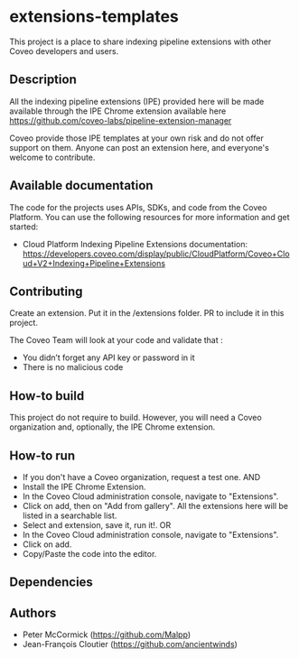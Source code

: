 # extensions-templates
This project is a place to share indexing pipeline extensions with other Coveo developers and users.

## Description
All the indexing pipeline extensions (IPE) provided here will be made available through the IPE Chrome extension available here https://github.com/coveo-labs/pipeline-extension-manager

Coveo provide those IPE templates at your own risk and do not offer support on them. Anyone can post an extension here, and everyone's welcome to contribute.

## Available documentation
The code for the projects uses APIs, SDKs, and code from the Coveo Platform. You can use the following resources for more information and get started:
 
- Cloud Platform Indexing Pipeline Extensions documentation: https://developers.coveo.com/display/public/CloudPlatform/Coveo+Cloud+V2+Indexing+Pipeline+Extensions

## Contributing
Create an extension.
Put it in the /extensions folder.
PR to include it in this project.
 
The Coveo Team will look at your code and validate that :
- You didn’t forget any API key or password in it
- There is no malicious code

## How-to build 
This project do not require to build. However, you will need a Coveo organization and, optionally, the IPE Chrome extension.

## How-to run 
- If you don't have a Coveo organization, request a test one.
AND
- Install the IPE Chrome Extension.
- In the Coveo Cloud administration console, navigate to "Extensions".
- Click on add, then on "Add from gallery". All the extensions here will be listed in a searchable list.
- Select and extension, save it, run it!.
OR
- In the Coveo Cloud administration console, navigate to "Extensions".
- Click on add.
- Copy/Paste the code into the editor.

## Dependencies 

## Authors
- Peter McCormick (https://github.com/Malpp)
- Jean-François Cloutier (https://github.com/ancientwinds)
